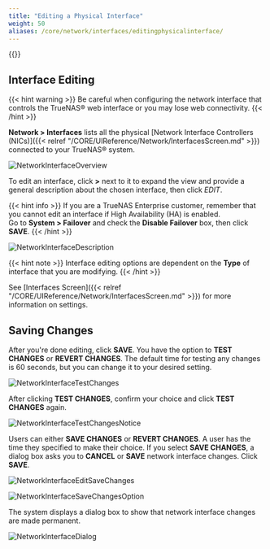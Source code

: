 ```yaml
---
title: "Editing a Physical Interface"
weight: 50
aliases: /core/network/interfaces/editingphysicalinterface/
---
```


{{<toc>}}

## Interface Editing ###

{{< hint warning >}}
Be careful when configuring the network interface that controls the TrueNAS® web interface or you may lose web connectivity.
{{< /hint >}}

**Network > Interfaces** lists all the physical [Network Interface Controllers (NICs)]({{< relref "/CORE/UIReference/Network/InterfacesScreen.md" >}}) connected
to your TrueNAS® system. 

![NetworkInterfaceOverview](/images/CORE/12.0/NetworkInterfaceOverviewPage.png "Network Interface Overview")


To edit an interface, click **>** next to it to expand the view and provide a general description about the chosen interface, then click *EDIT*.

{{< hint info >}}
If you are a TrueNAS Enterprise customer, remember that you cannot edit an interface if High Availability (HA) is enabled.  
Go to **System > Failover** and check the **Disable Failover** box, then click **SAVE**.
{{< /hint >}}

![NetworkInterfaceDescription](/images/CORE/12.0/NetworkInterfaceDescriptionView.png "Network Interface Description")


{{< hint note >}}
Interface editing options are dependent on the **Type** of interface that you are modifying.
{{< /hint >}}

See [Interfaces Screen]({{< relref "/CORE/UIReference/Network/InterfacesScreen.md" >}}) for more information on settings.

## Saving Changes ##

After you're done editing, click **SAVE**. You have the option to **TEST CHANGES** or **REVERT CHANGES**. The default time for testing any changes is 60 seconds, but you can change it to your desired setting.  

![NetworkInterfaceTestChanges](/images/CORE/12.0/NetworkInterfaceTestChanges.png "Network Interface Test Changes")

After clicking **TEST CHANGES**, confirm your choice and click **TEST CHANGES** again.

![NetworkInterfaceTestChangesNotice](/images/CORE/12.0/NetworkInterfaceTestChangesNotice.png "Network Interface Test Changes Notice")

Users can either **SAVE CHANGES** or **REVERT CHANGES**. A user has the time they specified to make their choice. If you select **SAVE CHANGES**, a dialog box asks you to **CANCEL** or **SAVE** network interface changes. Click **SAVE**.

![NetworkInterfaceEditSaveChanges](/images/CORE/12.0/NetworkInterfaceEditSaveChanges.png "Network Interface Edit Save Changes ")


![NetworkInterfaceSaveChangesOption](/images/CORE/12.0/NetworkInterfaceSaveChangesOption.png "Network Interface Save Changes Option ")

The system displays a dialog box to show that network interface changes are made permanent.

![NetworkInterfaceDialog](/images/CORE/12.0/NetworkInterfaceDialogBox.png "Network Interface Dialog Box ")


